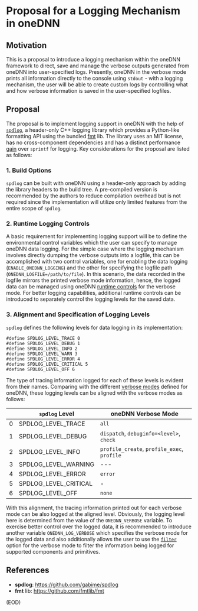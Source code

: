 # Proposal for a Logging Mechanism in oneDNN

## Motivation

This is a proposal to introduce a logging mechanism within the oneDNN framework to direct, save and manage the verbose outputs generated from oneDNN into user-specified logs.
Presently, oneDNN in the verbose mode prints all information directly to the console using `stdout` - with a logging mechanism, the user will be able to create custom logs by controlling what and how verbose information is saved in the user-specified logfiles. 

## Proposal
The proposal is to implement logging support in oneDNN with the help of [`spdlog`]((https://github.com/gabime/spdlog)), a header-only C++ logging library which provides a Python-like formatting API using the bundled [fmt](https://github.com/fmtlib/fmt) lib. The library uses an MIT license, has no cross-component dependencies and has a distinct performance [gain](https://github.com/gabime/spdlog/tree/v1.x?tab=readme-ov-file#benchmarks) over `sprintf` for logging. Key considerations for the proposal are listed as follows:

### 1. Build Options
`spdlog` can be built with oneDNN using a header-only approach by adding the library headers to the build tree. A pre-compiled version is recommended by the authors to reduce compilation overhead but is not required since the implementation will utilize only limited features from the entire scope of `spdlog`. 

### 2. Runtime Logging Controls
A basic requirement for implementing logging support will be to define the environmental control variables which the user can specify to manage oneDNN data logging. 
For the simple case where the logging mechanism involves directly dumping the verbose outputs into a logfile, this can be accomplished with two control variables, one for enabling the data logging (`ENABLE_ONEDNN_LOGGING`) and the other for specifying the logfile path (`ONEDNN_LOGFILE=/path/to/file`).
In this scenario, the data recorded in the logfile mirrors the printed verbose mode information, hence, the logged data can be managed using oneDNN [runtime controls](https://oneapi-src.github.io/oneDNN/dev_guide_verbose.html?highlight=onednn_verbose#run-time-controls) for the verbose mode.
For better logging capabilities, additional runtime controls can be introduced to separately control the logging levels for the saved data. 

### 3. Alignment and Specification of Logging Levels
`spdlog` defines the following levels for data logging in its implementation:
```
#define SPDLOG_LEVEL_TRACE 0
#define SPDLOG_LEVEL_DEBUG 1
#define SPDLOG_LEVEL_INFO 2
#define SPDLOG_LEVEL_WARN 3
#define SPDLOG_LEVEL_ERROR 4
#define SPDLOG_LEVEL_CRITICAL 5
#define SPDLOG_LEVEL_OFF 6 
```

The type of tracing information logged for each of these levels is evident from their names. Comparing with the different [verbose modes](https://oneapi-src.github.io/oneDNN/dev_guide_verbose.html?highlight=onednn_verbose#run-time-controls) defined for oneDNN, these logging levels can be aligned with the verbose modes as follows:

|   | `spdlog` Level        | oneDNN Verbose Mode                                              |
|---|-----------------------|------------------------------------------------------------------|
| 0 | SPDLOG_LEVEL_TRACE    | `all`                                                            |
| 1 | SPDLOG_LEVEL_DEBUG    | `dispatch`, `debuginfo=<level>`, `check`                         |
| 2 | SPDLOG_LEVEL_INFO     | `profile_create`, `profile_exec`, `profile`                      |
| 3 | SPDLOG_LEVEL_WARNING  | ---                                                              |
| 4 | SPDLOG_LEVEL_ERROR    | `error`                                                          |
| 5 | SPDLOG_LEVEL_CRITICAL | -                                                                |
| 6 | SPDLOG_LEVEL_OFF      | `none`                                                           |

With this alignment, the tracing information printed out for each verbose mode can be also logged at the aligned level. Obviously, the logging level here is determined from the value of the `ONEDNN_VERBOSE` variable. 
To exercise better control over the logged data, it is recommended to introduce another variable `ONEDNN_LOG_VERBOSE` which specifies the verbose mode for the logged data and also additionally allows the user to use the [`filter`]((https://oneapi-src.github.io/oneDNN/dev_guide_verbose.html?highlight=onednn_verbose#run-time-controls)) option for the verbose mode to filter the information being logged for supported components and primitives. 

## References

- **spdlog**: https://github.com/gabime/spdlog
- **fmt** lib: https://github.com/fmtlib/fmt 

(EOD)